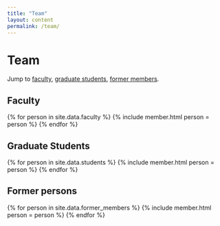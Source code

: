 ```yaml
---
title: "Team"
layout: content
permalink: /team/
---
```


# Team

Jump to [faculty](#faculty), [graduate students](#graduate-students), [former members](#former-members).

## Faculty

<div class="container-fluid">
  <div class="row">
    {% for person in site.data.faculty %}
    {% include member.html person = person %}
    {% endfor %}
  </div>
</div>

## Graduate Students

<div class="container-fluid">
  <div class="row">
    {% for person in site.data.students %}
    {% include member.html person = person %}
    {% endfor %}
  </div>
</div>

## Former persons

<div class="container-fluid">
  <div class="row">
    {% for person in site.data.former_members %}
    {% include member.html person = person %}
    {% endfor %}
  </div>
</div>

